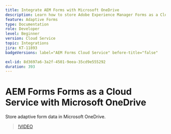 ```yaml
---
title: Integrate AEM Forms with Microsoft OneDrive
description: Learn how to store Adobe Experience Manager Forms as a Cloud Service submission data in Microsoft OneDrive.
feature: Adaptive Forms
type: Documentation
role: Developer
level: Beginner
version: Cloud Service
topic: Integrations
jira: KT-11893
badgeVersions: label="AEM Forms Cloud Service" before-title="false"

exl-id: 8d3697a6-3a2f-4501-9eea-35cd9e555292
duration: 393
---
```

# AEM Forms Forms as a Cloud Service with Microsoft OneDrive

Store adaptive form data in Microsoft OneDrive.

>[!VIDEO](https://video.tv.adobe.com/v/3415792/?quality=12&learn=on)
